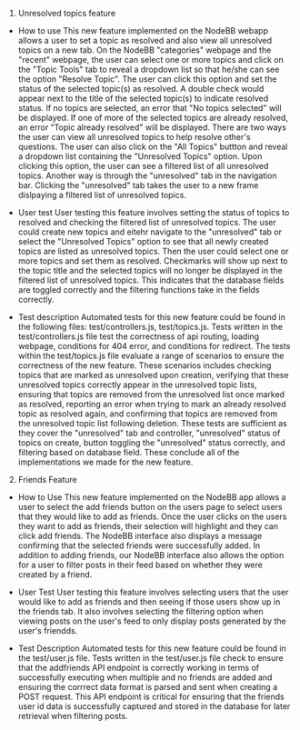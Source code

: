 1. Unresolved topics feature

- How to use
This new feature implemented on the NodeBB webapp allows a user to set a topic as resolved and also view all unresolved topics on a new tab. On the NodeBB "categories" webpage and the "recent" webpage, the user can select one or more topics and click on the "Topic Tools" tab to reveal a dropdown list so that he/she can see the option "Resolve Topic". The user can click this option and set the status of the selected topic(s) as resolved. A double check would appear next to the title of the selected topic(s) to indicate resolved status. If no topics are selected, an error that "No topics selected" will be displayed. If one of more of the selected topics are already resolved, an error "Topic already resolved" will be displayed. There are two ways the user can view all unresolved topics to help resolve other's questions. The user can also click on the "All Topics" buttton and reveal a dropdown list containing the "Unresolved Topics" option. Upon clicking this option, the user can see a filtered list of all unresolved topics. Another way is through the "unresolved" tab in the navigation bar. Clicking the "unresolved" tab takes the user to a new frame dislpaying a filtered list of unresolved topics.

- User test
User testing this feature involves setting the status of topics to resolved and checking the filtered list of unresolved topics. The user could create new topics and eitehr navigate to the "unresolved" tab or select the "Unresolved Topics" option to see that all newly created topics are listed as unresolved topics. Then the user could select one or more topics and set them as resolved. Checkmarks will show up next to the topic title and the selected topics will no longer be displayed in the filtered list of unresolved topics. This indicates that the database fields are toggled correctly and the filtering functions take in the fields correctly.

- Test description
Automated tests for this new feature could be found in the following files: test/controllers.js, test/topics.js. Tests written in the test/controllers.js file test the correctness of api routing, loading webpage, conditions for 404 error, and conditions for redirect. The tests within the test/topics.js file evaluate a range of scenarios to ensure the correctness of the new feature. These scenarios includes checking topics that are marked as unresolved upon creation, verifying that these unresolved topics correctly appear in the unresolved topic lists, ensuring that topics are removed from the unresolved list once marked as resolved, reporting an error when trying to mark an already resolved topic as resolved again, and confirming that topics are removed from the unresolved topic list following deletion. These tests are sufficient as they cover the "unresolved" tab and controller, "unresolved" status of topics on create, button toggling the "unresolved" status correctly, and filtering based on database field. These conclude all of the implementations we made for the new feature.

2. Friends Feature
- How to Use
This new feature implemented on the NodeBB app allows a user to select the add friends button on the users page to select users that they would like to add as friends. Once the user clicks on the users they want to add as friends, their selection will highlight and they can click add friends. The NodeBB interface also displays a message confirming that the selected friends were successfully added. In addition to adding friends, our NodeBB interface also allows the option for a user to filter posts in their feed based on whether they were created by a friend.

- User Test
User testing this feature involves selecting users that the user would like to add as friends and then seeing if those users show up in the friends tab. It also involves selecting the filtering option when viewing posts on the user's feed to only display posts generated by the user's friendds.

- Test Description
Automated tests for this new feature could be found in the test/user.js file. Tests written in the test/user.js file check to ensure that the addfriends API endpoint is correctly working in terms of successfully executing when multiple and no friends are added and ensuring the corrrect data format is parsed and sent when creating a POST request. This API endpoint is critical for ensuring that the friends user id data is successfully captured and stored in the database for later retrieval when filtering posts.